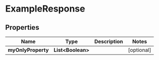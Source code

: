 

# ExampleResponse


## Properties

| Name | Type | Description | Notes |
|------------ | ------------- | ------------- | -------------|
|**myOnlyProperty** | **List&lt;Boolean&gt;** |  |  [optional] |




